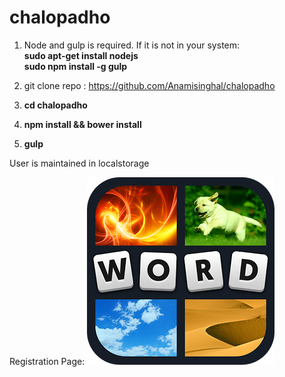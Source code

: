 # chalopadho

1. Node and gulp is required. If it is not in your system: <br/>
    <b>sudo apt-get install nodejs</b> <br/>
    <b>sudo npm install -g gulp</b> <br/>
    
2. git clone repo : <a href="https://github.com/Anamisinghal/chalopadho.git">https://github.com/Anamisinghal/chalopadho</a><br/>
3. <b> cd chalopadho</b>
4. <b>npm install && bower install</b>
5. <b>gulp</b>


User is maintained in localstorage

Registration Page:
<img src="./src/assets/images/app.png">
